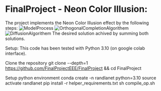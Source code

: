 # FinalProject - Neon Color Illusion:
The project implements the Neon Color Illusion effect by the following steps:
![ModelProcess](https://github.com/user-attachments/assets/7eab7a68-974b-4b10-a04a-736cbb3cf799)
![OrthogonalCompletionAlgorithem](https://github.com/user-attachments/assets/1fbd50a8-bf09-455a-b5cf-56c58c5d40bb)
![DiffusionAlgorithem](https://github.com/user-attachments/assets/0412bd70-2dbb-4bec-8a1e-fea7c44b4626)
The desired solution achived by summing both solutions.

Setup:
This code has been tested with Python 3.10 (on google colab interface).

Clone the repository
git clone --depth=1 https://github.com/FinalProjectEEE/FinalProject && cd FinalProject

Setup python environment
conda create -n randlanet python=3.10
source activate randlanet
pip install -r helper_requirements.txt
sh compile_op.sh
